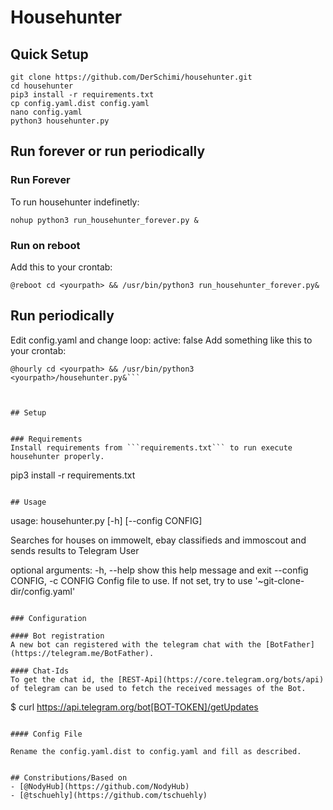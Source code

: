# Househunter

## Quick Setup
```
git clone https://github.com/DerSchimi/househunter.git
cd househunter
pip3 install -r requirements.txt
cp config.yaml.dist config.yaml
nano config.yaml
python3 househunter.py
```

## Run forever or run periodically


### Run Forever

To run househunter indefinetly:

```
nohup python3 run_househunter_forever.py &
```

### Run on reboot
Add this to your crontab:
```
@reboot cd <yourpath> && /usr/bin/python3 run_househunter_forever.py&
```

## Run periodically

Edit config.yaml and change loop: active: false
Add something like this to your crontab:
```
@hourly cd <yourpath> && /usr/bin/python3 <yourpath>/househunter.py&```



## Setup


### Requirements
Install requirements from ```requirements.txt``` to run execute househunter properly.
```
pip3 install -r requirements.txt
```

## Usage
```
usage: househunter.py [-h] [--config CONFIG]

Searches for houses on immowelt, ebay classifieds and immoscout and sends results
to Telegram User

optional arguments:
  -h, --help            show this help message and exit
  --config CONFIG, -c CONFIG
                        Config file to use. If not set, try to use
                        '~git-clone-dir/config.yaml'

```

### Configuration

#### Bot registration
A new bot can registered with the telegram chat with the [BotFather](https://telegram.me/BotFather).

#### Chat-Ids
To get the chat id, the [REST-Api](https://core.telegram.org/bots/api) of telegram can be used to fetch the received messages of the Bot.
```
$ curl https://api.telegram.org/bot[BOT-TOKEN]/getUpdates
```

#### Config File

Rename the config.yaml.dist to config.yaml and fill as described.


## Constributions/Based on
- [@NodyHub](https://github.com/NodyHub)
- [@tschuehly](https://github.com/tschuehly)


